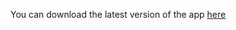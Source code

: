You can download the latest version of the app [here](https://github.com/AccountableMenace/Pathfinder/raw/master/Pathfinder/bin/Release/Pathfinder.exe)
